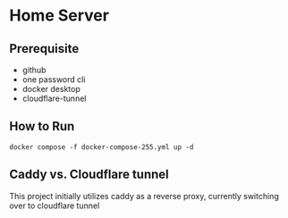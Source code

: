 # Home Server

## Prerequisite

- github
- one password cli
- docker desktop
- cloudflare-tunnel

## How to Run

`docker compose -f docker-compose-255.yml up -d`

## Caddy vs. Cloudflare tunnel

This project initially utilizes caddy as a reverse proxy, currently switching over to cloudflare tunnel
